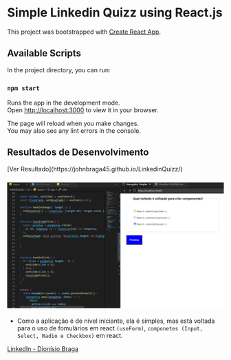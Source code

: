# Simple Linkedin Quizz using React.js

This project was bootstrapped with [Create React App](https://github.com/facebook/create-react-app).

## Available Scripts

In the project directory, you can run:

### `npm start`

Runs the app in the development mode.\
Open [http://localhost:3000](http://localhost:3000) to view it in your browser.

The page will reload when you make changes.\
You may also see any lint errors in the console.


<h2 id="resultados">Resultados de Desenvolvimento</h2> 
[Ver Resultado](https://johnbraga45.github.io/LinkedinQuizz/)

<h3 align="center">
    <img src="src/assets/screen.PNG" width="700"/>
</h3>


* Como a aplicação é de nível iniciante, ela é simples, mas está voltada para o uso de fomulários em react `(useForm)`, `componetes (Input, Select, Radio e Checkbox)` em react.





 [LinkedIn - Dionísio Braga](https://www.linkedin.com/in/dion%C3%ADsio-braga/) 
